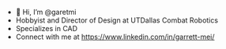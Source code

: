 - 👋 Hi, I’m @garetmi
- Hobbyist and Director of Design at UTDallas Combat Robotics
- Specializes in CAD
- Connect with me at https://www.linkedin.com/in/garrett-mei/

<!---
garetmi/garetmi is a ✨ special ✨ repository because its `README.md` (this file) appears on your GitHub profile.
You can click the Preview link to take a look at your changes.
--->
